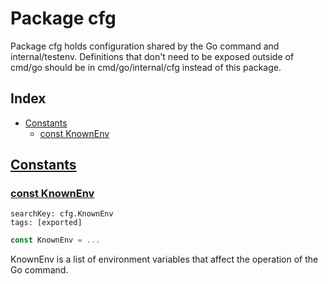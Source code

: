 # Package cfg

Package cfg holds configuration shared by the Go command and internal/testenv. Definitions that don't need to be exposed outside of cmd/go should be in cmd/go/internal/cfg instead of this package. 

## Index

* [Constants](#const)
    * [const KnownEnv](#KnownEnv)


## <a id="const" href="#const">Constants</a>

### <a id="KnownEnv" href="#KnownEnv">const KnownEnv</a>

```
searchKey: cfg.KnownEnv
tags: [exported]
```

```Go
const KnownEnv = ...
```

KnownEnv is a list of environment variables that affect the operation of the Go command. 

